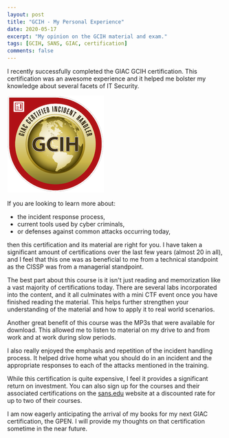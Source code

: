 ```yaml
---
layout: post
title: "GCIH - My Personal Experience"
date: 2020-05-17
excerpt: "My opinion on the GCIH material and exam."
tags: [GCIH, SANS, GIAC, certification]
comments: false
---
```


I recently successfully completed the GIAC GCIH certification. This certification was an awesome experience and it helped me bolster my knowledge about several facets of IT Security.

![GCIH Badge](/assets/img/giac-certified-incident-handler-gcih.png)

If you are looking to learn more about:

* the incident response process,
* current tools used by cyber criminals,
* or defenses against common attacks occurring today,

then this certification and its material are right for you. I have taken a significant amount of certifications over the last few years (almost 20 in all), and I feel that this one was as beneficial to me from a technical standpoint as the CISSP was from a managerial standpoint.

The best part about this course is it isn't just reading and memorization like a vast majority of certifications today. There are several labs incorporated into the content, and it all culminates with a mini CTF event once you have finished reading the material. This helps further strengthen your understanding of the material and how to apply it to real world scenarios.

Another great benefit of this course was the MP3s that were available for download. This allowed me to listen to material on my drive to and from work and at work during slow periods.

I also really enjoyed the emphasis and repetition of the incident handling process. It helped drive home what you should do in an incident and the appropriate responses to each of the attacks mentioned in the training.

While this certification is quite expensive, I feel it provides a significant return on investment. You can also sign up for the courses and their associated certifications on the <a href="https://www.sans.edu">sans.edu</a> website at a discounted rate for up to two of their courses.

I am now eagerly anticipating the arrival of my books for my next GIAC certification, the GPEN. I will provide my thoughts on that certification sometime in the near future.
